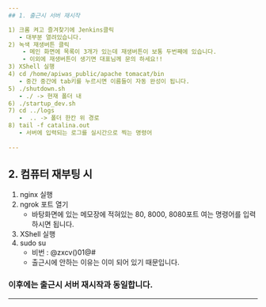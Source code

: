 ```yaml
---
## 1. 출근시 서버 재시작

1) 크롬 켜고 즐겨찾기에 Jenkins클릭
   - 대부분 열려있습니다.
2) 녹색 재생버튼 클릭
    - 메인 화면에 목록이 3개가 있는데 재생버튼이 보통 두번째에 있습니다.
    - 이외에 재생버튼이 생기면 대표님께 문의 하세요!!
3) XShell 실행
4) cd /home/apiwas_public/apache tomacat/bin
   - 중간 중간에 tab키를 누르시면 이름들이 자동 완성이 됩니다.
5) ./shutdown.sh
   - ./ -> 현재 폴더 내
6) ./startup_dev.sh
7) cd ../logs
   -  .. -> 폴더 한칸 위 경로
8) tail -f catalina.out
   - 서버에 입력되는 로그를 실시간으로 찍는 명령어
    
---
```

## 2. 컴퓨터 재부팅 시
1) nginx 실행
2) ngrok 포트 열기
   - 바탕화면에 있는 메모장에 적혀있는 80, 8000, 8080포트 여는 명령어를 입력하시면 됩니다. 
3) XShell 실행
4) sudo su
   - 비번 : @zxcv()01@#
   - 출근시에 안하는 이유는 이미 되어 있기 때문입니다. 



### 이후에는 출근시 서버 재시작과 동일합니다.

---
